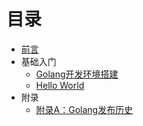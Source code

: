 # 目录

- [前言](preface.md)
- 基础入门
    - [Golang开发环境搭建](install-golang.md)
    - [Hello World](hello-world.md)
- 附录
    - [附录A：Golang发布历史](release-history.md)
